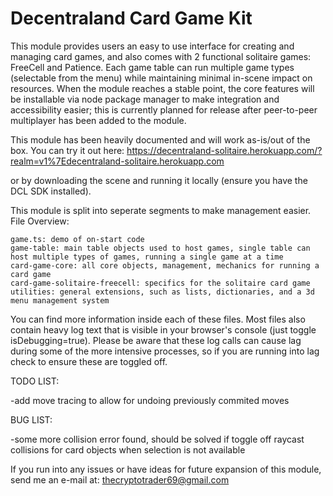 # Decentraland Card Game Kit

This module provides users an easy to use interface for creating and managing card games, and also comes with 2 functional solitaire games: FreeCell and Patience. Each game table can run multiple game types (selectable from the menu) while maintaining minimal in-scene impact on resources. When the module reaches a stable point, the core features will be installable via node package manager to make integration and accessibility easier; this is currently planned for release after peer-to-peer multiplayer has been added to the module.

This module has been heavily documented and will work as-is/out of the box. You can try it out here:
https://decentraland-solitaire.herokuapp.com/?realm=v1%7Edecentraland-solitaire.herokuapp.com

or by downloading the scene and running it locally (ensure you have the DCL SDK installed).

This module is split into seperate segments to make management easier.
File Overview:

	game.ts: demo of on-start code
  	game-table: main table objects used to host games, single table can host multiple types of games, running a single game at a time
  	card-game-core: all core objects, management, mechanics for running a card game 
	card-game-solitaire-freecell: specifics for the solitaire card game
  	utilities: general extensions, such as lists, dictionaries, and a 3d menu management system

You can find more information inside each of these files. Most files also contain heavy log text that is visible in your browser's console (just toggle isDebugging=true). Please be aware that these log calls can cause lag during some of the more intensive processes, so if you are running into lag check to ensure these are toggled off.

TODO LIST:

-add move tracing to allow for undoing previously commited moves

BUG LIST:

-some more collision error found, should be solved if toggle off raycast collisions for card objects when selection is not available

If you run into any issues or have ideas for future expansion of this module, send me an e-mail at: 
  thecryptotrader69@gmail.com
